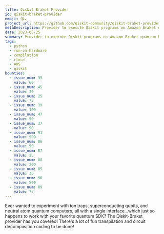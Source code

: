```yaml
---
title: Qiskit Braket Provider
id: qiskit-braket-provider
emoji: 😘☁️
project_url: https://github.com/qiskit-community/qiskit-braket-provider
metaDescription: Provider to execute Qiskit programs on Amazon Braket quantum hardware and simulators.
date: 2023-05-25
summary: Provider to execute Qiskit programs on Amazon Braket quantum hardware and simulators.
tags:
  - python
  - run-on-hardware
  - compilation
  - cloud
  - AWS
  - qiskit
bounties:
  - issue_num: 35
    value: 60
  - issue_num: 45
    value: 30
  - issue_num: 25
    value: 75
  - issue_num: 19
    value: 100
  - issue_num: 47
    value: 50
  - issue_num: 37
    value: 50
  - issue_num: 91
    value: 500
  - issue_num: 86
    value: 50
  - issue_num: 87
    value: 25
  - issue_num: 88
    value: 200
  - issue_num: 85
    value: 30
  - issue_num: 90
    value: 500
  - issue_num: 89
    value: 75
---
```


Ever wanted to experiment with ion traps, superconducting qubits, and neutral atom quantum computers, all with a single interface...which just so happens to work with your favorite quantum SDK? The Qiskit-Braket provider has you covered! There's a lot of fun transpilation and circuit decomposition coding to be done!
